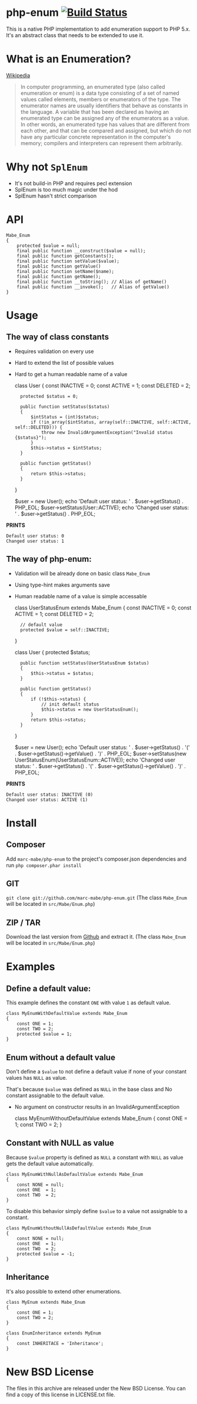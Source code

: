 # php-enum [![Build Status](https://secure.travis-ci.org/marc-mabe/php-enum.png?branch=master)](http://travis-ci.org/marc-mabe/php-enum)

This is a native PHP implementation to add enumeration support to PHP 5.x.
It's an abstract class that needs to be extended to use it.


# What is an Enumeration?

[Wikipedia](http://wikipedia.org/wiki/Enumerated_type)
> In computer programming, an enumerated type (also called enumeration or enum)
> is a data type consisting of a set of named values called elements, members
> or enumerators of the type. The enumerator names are usually identifiers that
> behave as constants in the language. A variable that has been declared as
> having an enumerated type can be assigned any of the enumerators as a value.
> In other words, an enumerated type has values that are different from each
> other, and that can be compared and assigned, but which do not have any
> particular concrete representation in the computer's memory; compilers and
> interpreters can represent them arbitrarily.


# Why not ```SplEnum```

* It's not build-in PHP and requires pecl extension
* SplEnum is too much magic under the hod
* SplEnum hasn't strict comparison


# API

    Mabe_Enum
    {
        protected $value = null;
        final public function __construct($value = null);
        final public function getConstants();
        final public function setValue($value);
        final public function getValue()
        final public function setName($name);
        final public function getName();
        final public function __toString(); // Alias of getName()
        final public function __invoke();   // Alias of getValue()
    }


# Usage

## The way of class constants

* Requires validation on every use
* Hard to extend the list of possible values
* Hard to get a human readable name of a value

    class User
    {
        const INACTIVE = 0;
        const ACTIVE   = 1;
        const DELETED  = 2;

        protected $status = 0;

        public function setStatus($status)
        {
            $intStatus = (int)$status;
            if (!in_array($intStatus, array(self::INACTIVE, self::ACTIVE, self::DELETED))) {
                throw new InvalidArgumentException("Invalid status {$status}");
            }
            $this->status = $intStatus;
        }

        public function getStatus()
        {
            return $this->status;
        }
    }

    $user = new User();
    echo 'Default user status: ' . $user->getStatus() . PHP_EOL;
    $user->setStatus(User::ACTIVE);
    echo 'Changed user status: ' . $user->getStatus() . PHP_EOL;

**PRINTS**

    Default user status: 0
    Changed user status: 1

## The way of php-enum:

* Validation will be already done on basic class ```Mabe_Enum```
* Using type-hint makes arguments save
* Human readable name of a value is simple accessable

    class UserStatusEnum extends Mabe_Enum
    {
        const INACTIVE = 0;
        const ACTIVE   = 1;
        const DELETED  = 2;

        // default value
        protected $value = self::INACTIVE;
    }

    class User
    {
        protected $status;

        public function setStatus(UserStatusEnum $status)
        {
            $this->status = $status;
        }

        public function getStatus()
        {
            if (!$this->status) {
                // init default status
                $this->status = new UserStatusEnum();
            }
            return $this->status;
        }
    }

    $user = new User();
    echo 'Default user status: ' . $user->getStatus() . '(' . $user->getStatus()->getValue() . ')' . PHP_EOL;
    $user->setStatus(new UserStatusEnum(UserStatusEnum::ACTIVE));
    echo 'Changed user status: ' . $user->getStatus() . '(' . $user->getStatus()->getValue() . ')' . PHP_EOL;

**PRINTS**

    Default user status: INACTIVE (0)
    Changed user status: ACTIVE (1)


# Install

## Composer

Add ```marc-mabe/php-enum``` to the project's composer.json dependencies and run
```php composer.phar install```

## GIT

```git clone git://github.com/marc-mabe/php-enum.git```
(The class ```Mabe_Enum``` will be located in ```src/Mabe/Enum.php```)

## ZIP / TAR

Download the last version from [Github](https://github.com/marc-mabe/php-enum/tags)
and extract it.
(The class ```Mabe_Enum``` will be located in ```src/Mabe/Enum.php```)


# Examples

## Define a default value:

This example defines the constant ```ONE``` with value ```1``` as default
value.

    class MyEnumWithDefaultValue extends Mabe_Enum
    {
        const ONE = 1;
        const TWO = 2;
        protected $value = 1;
    }

## Enum without a default value

Don't define a ```$value``` to not define a default value if none of your
constant values has ```NULL``` as value.

That's because ```$value``` was defined as ```NULL``` in the base class and
No constant assignable to the default value.

* No argument on constructor results in an InvalidArgumentException

    class MyEnumWithoutDefaultValue extends Mabe_Enum
    {
        const ONE = 1;
        const TWO = 2;
    }

## Constant with NULL as value

Because ```$value``` property is defined as ```NULL``` a constant with
```NULL```  as value gets the default value automatically.

    class MyEnumWithNullAsDefaultValue extends Mabe_Enum
    {
        const NONE = null;
        const ONE  = 1;
        const TWO  = 2;
    }

To disable this behavior simply define ```$value``` to a value not assignable
to a constant.

    class MyEnumWithoutNullAsDefaultValue extends Mabe_Enum
    {
        const NONE = null;
        const ONE  = 1;
        const TWO  = 2;
        protected $value = -1;
    }

## Inheritance

It's also possible to extend other enumerations.

    class MyEnum extends Mabe_Enum
    {
        const ONE = 1;
        const TWO = 2;
    }

    class EnumInheritance extends MyEnum
    {
        const INHERITACE = 'Inheritance';
    }


# New BSD License

The files in this archive are released under the New BSD License.
You can find a copy of this license in LICENSE.txt file.
